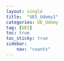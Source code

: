 ```yaml
---
layout: single
title:  "UE5_Udemy1"
categories: UE_Udemy
tag: [UE5]
toc: true
toc_sticky: true
sidebar:
    nav: "counts"
---
```


